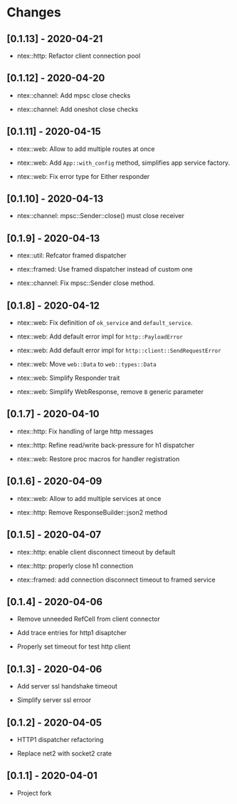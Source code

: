 # Changes

## [0.1.13] - 2020-04-21

* ntex::http: Refactor client connection pool

## [0.1.12] - 2020-04-20

* ntex::channel: Add mpsc close checks

* ntex::channel: Add oneshot close checks

## [0.1.11] - 2020-04-15

* ntex::web: Allow to add multiple routes at once

* ntex::web: Add `App::with_config` method, simplifies app service factory.

* ntex::web: Fix error type for Either responder

## [0.1.10] - 2020-04-13

* ntex::channel: mpsc::Sender::close() must close receiver

## [0.1.9] - 2020-04-13

* ntex::util: Refcator framed dispatcher

* ntex::framed: Use framed dispatcher instead of custom one

* ntex::channel: Fix mpsc::Sender close method.

## [0.1.8] - 2020-04-12

* ntex::web: Fix definition of `ok_service` and `default_service`.

* ntex::web: Add default error impl for `http::PayloadError`

* ntex::web: Add default error impl for `http::client::SendRequestError`

* ntex::web: Move `web::Data` to `web::types::Data`

* ntex::web: Simplify Responder trait

* ntex::web: Simplify WebResponse, remove `B` generic parameter

## [0.1.7] - 2020-04-10

* ntex::http: Fix handling of large http messages

* ntex::http: Refine read/write back-pressure for h1 dispatcher

* ntex::web: Restore proc macros for handler registration

## [0.1.6] - 2020-04-09

* ntex::web: Allow to add multiple services at once

* ntex::http: Remove ResponseBuilder::json2 method

## [0.1.5] - 2020-04-07

* ntex::http: enable client disconnect timeout by default

* ntex::http: properly close h1 connection

* ntex::framed: add connection disconnect timeout to framed service

## [0.1.4] - 2020-04-06

* Remove unneeded RefCell from client connector

* Add trace entries for http1 disaptcher

* Properly set timeout for test http client

## [0.1.3] - 2020-04-06

* Add server ssl handshake timeout

* Simplify server ssl erroor

## [0.1.2] - 2020-04-05

* HTTP1 dispatcher refactoring

* Replace net2 with socket2 crate

## [0.1.1] - 2020-04-01

* Project fork
